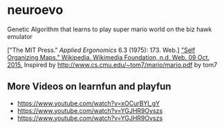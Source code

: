 # neuroevo
Genetic Algorithm that learns to play super mario world on the biz hawk emulator

["The MIT Press." <i>Applied Ergonomics</i> 6.3 (1975): 173. Web.]
["Self Organizing Maps." Wikipedia. Wikimedia Foundation, n.d. Web. 09 Oct. 2015.](https://en.wikipedia.org/wiki/Self-organizing_map)
Inspired by http://www.cs.cmu.edu/~tom7/mario/mario.pdf by tom7

## More Videos on learnfun and playfun 
- https://www.youtube.com/watch?v=xOCurBYI_gY
- https://www.youtube.com/watch?v=YGJHR9Ovszs
- https://www.youtube.com/watch?v=YGJHR9Ovszs

